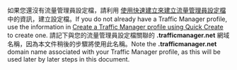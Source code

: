 <span data-ttu-id="a7306-101">如果您還沒有流量管理員設定檔，請利用 [使用快速建立來建立流量管理員設定檔](../articles/traffic-manager/traffic-manager-manage-profiles.md) 中的資訊，建立設定檔。</span><span class="sxs-lookup"><span data-stu-id="a7306-101">If you do not already have a Traffic Manager profile, use the information in [Create a Traffic Manager profile using Quick Create](../articles/traffic-manager/traffic-manager-manage-profiles.md) to create one.</span></span> <span data-ttu-id="a7306-102">請記下與您的流量管理員設定檔關聯的 **.trafficmanager.net** 網域名稱，因為本文件稍後的步驟將使用此名稱。</span><span class="sxs-lookup"><span data-stu-id="a7306-102">Note the **.trafficmanager.net** domain name associated with your Traffic Manager profile, as this will be used later by later steps in this document.</span></span>

